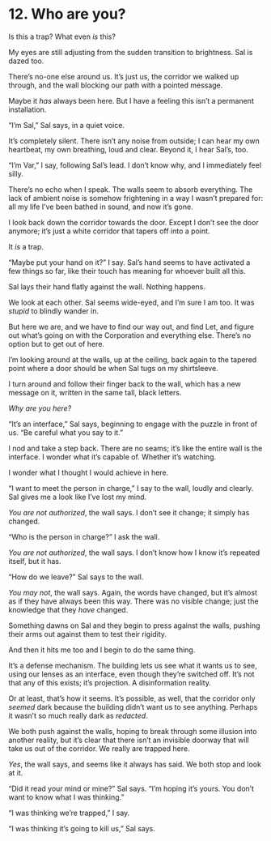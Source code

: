 # 12. Who are you?

Is this a trap? What even *is* this?

My eyes are still adjusting from the sudden transition to brightness. Sal is dazed too.

There’s no-one else around us. It’s just us, the corridor we walked up through, and the wall blocking our path with a pointed message.

Maybe it *has* always been here. But I have a feeling this isn’t a permanent installation.

“I’m Sal,” Sal says, in a quiet voice.

It’s completely silent. There isn’t any noise from outside; I can hear my own heartbeat, my own breathing, loud and clear. Beyond it, I hear Sal’s, too.

“I’m Var,” I say, following Sal’s lead. I don’t know why, and I immediately feel silly.

There’s no echo when I speak. The walls seem to absorb everything. The lack of ambient noise is somehow frightening in a way I wasn’t prepared for: all my life I’ve been bathed in sound, and now it’s gone.

I look back down the corridor towards the door. Except I don’t see the door anymore; it’s just a white corridor that tapers off into a point.

It *is* a trap.

“Maybe put your hand on it?” I say. Sal’s hand seems to have activated a few things so far, like their touch has meaning for whoever built all this.

Sal lays their hand flatly against the wall. Nothing happens.

We look at each other. Sal seems wide-eyed, and I’m sure I am too. It was *stupid* to blindly wander in.

But here we are, and we have to find our way out, and find Let, and figure out what’s going on with the Corporation and everything else. There’s no option but to get out of here.

I’m looking around at the walls, up at the ceiling, back again to the tapered point where a door should be when Sal tugs on my shirtsleeve.

I turn around and follow their finger back to the wall, which has a new message on it, written in the same tall, black letters.

*Why are you here?*

“It’s an interface,” Sal says, beginning to engage with the puzzle in front of us. “Be careful what you say to it.”

I nod and take a step back. There are no seams; it’s like the entire wall is the interface. I wonder what it’s capable of. Whether it’s watching.

I wonder what I thought I would achieve in here.

“I want to meet the person in charge,” I say to the wall, loudly and clearly. Sal gives me a look like I’ve lost my mind.

*You are not authorized*, the wall says. I don’t see it change; it simply has changed.

“Who is the person in charge?” I ask the wall.

*You are not authorized*, the wall says. I don’t know how I know it’s repeated itself, but it has.

“How do we leave?” Sal says to the wall.

*You may not*, the wall says. Again, the words have changed, but it’s almost as if they have always been this way. There was no visible change; just the knowledge that they *have* changed.

Something dawns on Sal and they begin to press against the walls, pushing their arms out against them to test their rigidity.

And then it hits me too and I begin to do the same thing.

It’s a defense mechanism. The building lets us see what it wants us to see, using our lenses as an interface, even though they’re switched off. It’s not that any of this exists; it’s projection. A disinformation reality.

Or at least, that’s how it seems. It’s possible, as well, that the corridor only *seemed* dark because the building didn’t want us to see anything. Perhaps it wasn’t so much really dark as *redacted*.

We both push against the walls, hoping to break through some illusion into another reality, but it’s clear that there isn’t an invisible doorway that will take us out of the corridor. We really are trapped here.

*Yes*, the wall says, and seems like it always has said. We both stop and look at it.

“Did it read your mind or mine?” Sal says. “I’m hoping it’s yours. You don’t want to know what I was thinking.”

“I was thinking we’re trapped,” I say.

“I was thinking it’s going to kill us,” Sal says.